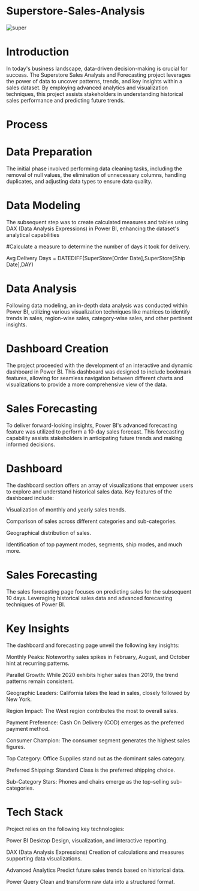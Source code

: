 # Superstore-Sales-Analysis

![super](https://github.com/ashishwankhade0011/Superstore-Sales-Analysis/assets/160989632/fc227e3f-32b2-47f1-ae35-cba7d4bb013d)


# Introduction

In today's business landscape, data-driven decision-making is crucial for success. The Superstore Sales Analysis and Forecasting project leverages 
the power of data to uncover patterns, trends, and key insights within a sales dataset. By employing advanced analytics and visualization techniques,
this project assists stakeholders in understanding historical sales performance and predicting future trends.
# Process

# Data Preparation

The initial phase involved performing data cleaning tasks, including the removal of null values, the elimination of unnecessary columns,
handling duplicates, and adjusting data types to ensure data quality.

# Data Modeling

The subsequent step was to create calculated measures and tables using DAX (Data Analysis Expressions) in Power BI, enhancing the 
dataset's analytical capabilities

#Calculate a measure to determine the number of days it took for delivery.

Avg Delivery Days = DATEDIFF(SuperStore[Order Date],SuperStore[Ship Date],DAY)


# Data Analysis

Following data modeling, an in-depth data analysis was conducted within Power BI, utilizing various visualization techniques like matrices to 
identify trends in sales, region-wise sales, category-wise sales, and other pertinent insights.

# Dashboard Creation

The project proceeded with the development of an interactive and dynamic dashboard in Power BI. This dashboard was designed to include bookmark features,
allowing for seamless navigation between different charts and visualizations to provide a more comprehensive view of the data.

# Sales Forecasting

To deliver forward-looking insights, Power BI's advanced forecasting feature was utilized to perform a 10-day sales forecast. This forecasting capability
assists stakeholders in anticipating future trends and making informed decisions.

# Dashboard

The dashboard section offers an array of visualizations that empower users to explore and understand historical sales data. 
Key features of the dashboard include:

Visualization of monthly and yearly sales trends.


Comparison of sales across different categories and sub-categories.


Geographical distribution of sales.


Identification of top payment modes, segments, ship modes, and much more.








# Sales Forecasting 



The sales forecasting page focuses on predicting sales for the subsequent 10 days. Leveraging historical sales data and
advanced forecasting techniques of Power BI.

# Key Insights
The dashboard and forecasting page unveil the following key insights:

Monthly Peaks: Noteworthy sales spikes in February, August, and October hint at recurring patterns.

Parallel Growth: While 2020 exhibits higher sales than 2019, the trend patterns remain consistent.

Geographic Leaders: California takes the lead in sales, closely followed by New York.

Region Impact: The West region contributes the most to overall sales.

Payment Preference: Cash On Delivery (COD) emerges as the preferred payment method.

Consumer Champion: The consumer segment generates the highest sales figures.

Top Category: Office Supplies stand out as the dominant sales category.

Preferred Shipping: Standard Class is the preferred shipping choice.

Sub-Category Stars: Phones and chairs emerge as the top-selling sub-categories.


# Tech Stack
Project relies on the following key technologies:

Power BI Desktop Design, visualization, and interactive reporting.

DAX (Data Analysis Expressions) Creation of calculations and measures supporting data visualizations.

Advanced Analytics Predict future sales trends based on historical data.

Power Query Clean and transform raw data into a structured format.





